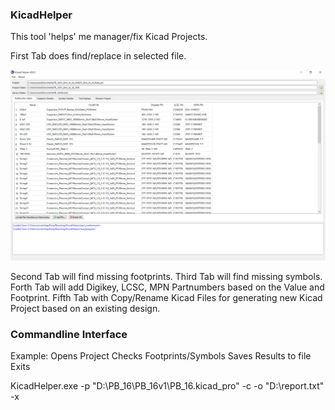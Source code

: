 ### KicadHelper

This tool 'helps' me manager/fix Kicad Projects.

First Tab does find/replace in selected file.

![Find Replace Tab](/res/images/2022-08-27_10h01_03.png)

Second Tab will find missing footprints.
Third Tab will find missing symbols.
Forth Tab will add Digikey, LCSC, MPN Partnumbers based on the Value and Footprint.
Fifth Tab with Copy/Rename Kicad Files for generating new Kicad Project based on an existing design.


### Commandline Interface

Example:
Opens Project
Checks Footprints/Symbols
Saves Results to file
Exits

KicadHelper.exe -p "D:\PB_16\PB_16v1\PB_16.kicad_pro" -c -o "D:\report.txt" -x
